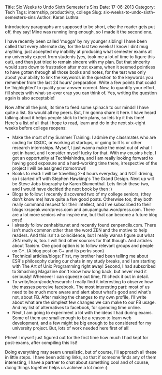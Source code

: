 Title: Six Weeks to Undo Sixth Semester's Sins
Date: 17-06-2013
Category: Tech
Tags: internship, productivity, college
Slug: six-weeks-to-undo-sixth-semesters-sins
Author: Karan Luthra

Introductory paragraphs are supposed to be short, else the reader gets put off, 
they say! Mine was running long enough, so I made it the second one. 

I have recently been called 'mugga' by my younger sibling! I have been called 
that every alternate day, for the last two weeks! I know I dint mug anything, 
just accepted my inability at producing what semester exams at my university 
expect from students (yes, took me a lot of time to figure this out), and then 
just tried to remain sincere with my plan. But that sincerity would zero down to 
frustration after most exams, when it seemed pointless to have gotten through 
all those books and notes, for the test was only about your ability to link the 
keywords in the question to the keywords you remember from the last 24 hours' 
preparation. Write a few points that could be 'highlighted' to qualify your 
answer correct. Now, to quantify your effort, fill sheets with what-so-ever crap 
you can think of. Yes, writing the question again is also acceptable!!

Now after all the junk, its time to feed some spinach to our minds! I have quite 
a list. So would all my peers. But, I'm gonna share it here. I have heard 
talking about it helps people stick to their plans, so lets try it this time! 
Here's a list of all that I hope to read, learn and do in the next six-eight 
weeks before college reopens:

* Make the most of my Summer Training: I admire my classmates who are coding for 
GSOC, or working at startups, or going to IITs or other research internships. 
Myself, I just wanna make the most out of what I got in hand, and I consider 
myself lucky for that. With my cousins help, I got an opportunity at 
TechMahindra, and I am really looking forward to having good exposure and a 
hard-working time there, irrespective of the project I will be assigned 
(tomorrow)!
* Books to read: I will be travelling 2-4 hours everyday, and NOT driving, so 
i started off with Stephen Hawking's The Grand Design. Next up will be Steve 
Jobs biography by Karen Blumenthal. Lets finish these two, and I would have 
decided the next book by then :)
* Blogs to follow: I recently discovered two of my college seniors, (they 
don't know me) have quite a few good posts. Otherwise too, they both really 
command respect for their intellect, and I've subscribed to their blogs 
krspeak.wordpress.com and anupamguha.wordpress.com. There are a lot more seniors 
who inspire me, but that can become a future blog post!
* I already follow zenhabits.net and recently found zenpencils.com. There 
isn't much common other than the word ZEN and the motive to help readers. And 
this isn't a coincidence, but I really wanna figure out what ZEN really is, too. 
I will find other sources for that though. And articles about Taoism. One good 
option is to follow relevant groups and people on G+. (A blog post on G+ and its 
perks soon)
* Technical articles/blogs: First, my brother had been telling me about ESR's 
philosophy during our chats in my study breaks, and I am starting with The Art 
of Unix Programming right away! Second, I had subscribed to Smashing Magazine 
don't know how long back, but never read it seriously! Whenever I can squeeze 
out time, I'll check it out in detail.
* To write/learn/code/research: I really find it interesting to observe how 
the masses perceive facebook. The most interesting part: most of us need to be 
much more aware and alert about what's good and what's not, about FB. After 
making the changes to my own profile, I'll write about what are the simplest few 
changes we can make to our FB usage. And my list of alternatives to facebook, 
for spending time online.
* Next, I am going to experiment a lot with the ideas I had during exams. Some 
of them are small enough to be a reason to learn web development, and a few 
might be big enough to be considered for my university project. But, lots of 
work needed here first of all!

Phew! I myself just figured out for the first time how much I had kept for 
post-exams, after compiling this list!

Doing everything may seem unrealistic, but of course, I'll approach all these in 
little steps. I have been adding links, so that if someone finds any of them 
interesting, I have a partner to chat about something cool and of course, doing 
things together helps us achieve a lot more :) 
